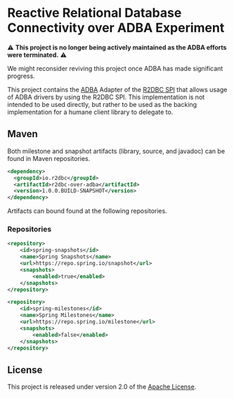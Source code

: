 # Reactive Relational Database Connectivity over ADBA Experiment

:warning: **This project is no longer being actively maintained as the ADBA efforts were terminated.** :warning:

We might reconsider reviving this project once ADBA has made significant progress.

This project contains the [ADBA][a] Adapter of the [R2DBC SPI][r] that allows usage of ADBA drivers by using the R2DBC SPI. This implementation is not intended to be used directly, but rather to be used as the backing implementation for a humane client library to delegate to.

[a]: https://github.com/pull-vert/adba-mirror
[r]: https://github.com/r2dbc/r2dbc-spi

## Maven
Both milestone and snapshot artifacts (library, source, and javadoc) can be found in Maven repositories.

```xml
<dependency>
  <groupId>io.r2dbc</groupId>
  <artifactId>r2dbc-over-adba</artifactId>
  <version>1.0.0.BUILD-SNAPSHOT</version>
</dependency>
```

Artifacts can bound found at the following repositories.

### Repositories
```xml
<repository>
    <id>spring-snapshots</id>
    <name>Spring Snapshots</name>
    <url>https://repo.spring.io/snapshot</url>
    <snapshots>
        <enabled>true</enabled>
    </snapshots>
</repository>
```

```xml
<repository>
    <id>spring-milestones</id>
    <name>Spring Milestones</name>
    <url>https://repo.spring.io/milestone</url>
    <snapshots>
        <enabled>false</enabled>
    </snapshots>
</repository>
```

## License
This project is released under version 2.0 of the [Apache License][l].

[l]: https://www.apache.org/licenses/LICENSE-2.0
